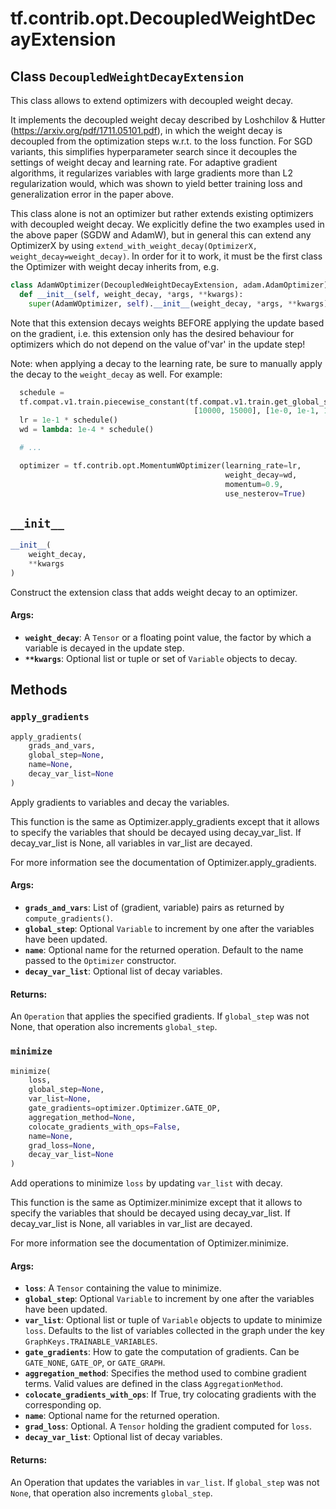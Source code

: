 <div itemscope itemtype="http://developers.google.com/ReferenceObject">
<meta itemprop="name" content="tf.contrib.opt.DecoupledWeightDecayExtension" />
<meta itemprop="path" content="Stable" />
<meta itemprop="property" content="__init__"/>
<meta itemprop="property" content="apply_gradients"/>
<meta itemprop="property" content="minimize"/>
</div>

# tf.contrib.opt.DecoupledWeightDecayExtension

## Class `DecoupledWeightDecayExtension`

This class allows to extend optimizers with decoupled weight decay.



<!-- Placeholder for "Used in" -->

It implements the decoupled weight decay described by Loshchilov & Hutter
(https://arxiv.org/pdf/1711.05101.pdf), in which the weight decay is
decoupled from the optimization steps w.r.t. to the loss function.
For SGD variants, this simplifies hyperparameter search since it decouples
the settings of weight decay and learning rate.
For adaptive gradient algorithms, it regularizes variables with large
gradients more than L2 regularization would, which was shown to yield better
training loss and generalization error in the paper above.

This class alone is not an optimizer but rather extends existing
optimizers with decoupled weight decay. We explicitly define the two examples
used in the above paper (SGDW and AdamW), but in general this can extend
any OptimizerX by using
`extend_with_weight_decay(OptimizerX, weight_decay=weight_decay)`.
In order for it to work, it must be the first class the Optimizer with
weight decay inherits from, e.g.

```python
class AdamWOptimizer(DecoupledWeightDecayExtension, adam.AdamOptimizer):
  def __init__(self, weight_decay, *args, **kwargs):
    super(AdamWOptimizer, self).__init__(weight_decay, *args, **kwargs).
```

Note that this extension decays weights BEFORE applying the update based
on the gradient, i.e. this extension only has the desired behaviour for
optimizers which do not depend on the value of'var' in the update step!

Note: when applying a decay to the learning rate, be sure to manually apply
the decay to the `weight_decay` as well. For example:

```python
  schedule =
  tf.compat.v1.train.piecewise_constant(tf.compat.v1.train.get_global_step(),
                                         [10000, 15000], [1e-0, 1e-1, 1e-2])
  lr = 1e-1 * schedule()
  wd = lambda: 1e-4 * schedule()

  # ...

  optimizer = tf.contrib.opt.MomentumWOptimizer(learning_rate=lr,
                                                weight_decay=wd,
                                                momentum=0.9,
                                                use_nesterov=True)
```

<h2 id="__init__"><code>__init__</code></h2>

``` python
__init__(
    weight_decay,
    **kwargs
)
```

Construct the extension class that adds weight decay to an optimizer.


#### Args:


* <b>`weight_decay`</b>: A `Tensor` or a floating point value, the factor by which a
  variable is decayed in the update step.
* <b>`**kwargs`</b>: Optional list or tuple or set of `Variable` objects to decay.



## Methods

<h3 id="apply_gradients"><code>apply_gradients</code></h3>

``` python
apply_gradients(
    grads_and_vars,
    global_step=None,
    name=None,
    decay_var_list=None
)
```

Apply gradients to variables and decay the variables.

This function is the same as Optimizer.apply_gradients except that it
allows to specify the variables that should be decayed using
decay_var_list. If decay_var_list is None, all variables in var_list
are decayed.

For more information see the documentation of Optimizer.apply_gradients.

#### Args:


* <b>`grads_and_vars`</b>: List of (gradient, variable) pairs as returned by
  `compute_gradients()`.
* <b>`global_step`</b>: Optional `Variable` to increment by one after the variables
  have been updated.
* <b>`name`</b>: Optional name for the returned operation.  Default to the name
  passed to the `Optimizer` constructor.
* <b>`decay_var_list`</b>: Optional list of decay variables.


#### Returns:

An `Operation` that applies the specified gradients. If `global_step`
was not None, that operation also increments `global_step`.


<h3 id="minimize"><code>minimize</code></h3>

``` python
minimize(
    loss,
    global_step=None,
    var_list=None,
    gate_gradients=optimizer.Optimizer.GATE_OP,
    aggregation_method=None,
    colocate_gradients_with_ops=False,
    name=None,
    grad_loss=None,
    decay_var_list=None
)
```

Add operations to minimize `loss` by updating `var_list` with decay.

This function is the same as Optimizer.minimize except that it allows to
specify the variables that should be decayed using decay_var_list.
If decay_var_list is None, all variables in var_list are decayed.

For more information see the documentation of Optimizer.minimize.

#### Args:


* <b>`loss`</b>: A `Tensor` containing the value to minimize.
* <b>`global_step`</b>: Optional `Variable` to increment by one after the variables
  have been updated.
* <b>`var_list`</b>: Optional list or tuple of `Variable` objects to update to
  minimize `loss`.  Defaults to the list of variables collected in the
  graph under the key `GraphKeys.TRAINABLE_VARIABLES`.
* <b>`gate_gradients`</b>: How to gate the computation of gradients.  Can be
  `GATE_NONE`, `GATE_OP`, or  `GATE_GRAPH`.
* <b>`aggregation_method`</b>: Specifies the method used to combine gradient terms.
  Valid values are defined in the class `AggregationMethod`.
* <b>`colocate_gradients_with_ops`</b>: If True, try colocating gradients with the
  corresponding op.
* <b>`name`</b>: Optional name for the returned operation.
* <b>`grad_loss`</b>: Optional. A `Tensor` holding the gradient computed for `loss`.
* <b>`decay_var_list`</b>: Optional list of decay variables.


#### Returns:

An Operation that updates the variables in `var_list`.  If `global_step`
was not `None`, that operation also increments `global_step`.




